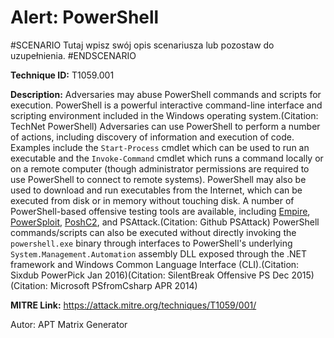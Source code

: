 # Alert: PowerShell

#SCENARIO
Tutaj wpisz swój opis scenariusza lub pozostaw do uzupełnienia.
#ENDSCENARIO

**Technique ID:** T1059.001

**Description:** Adversaries may abuse PowerShell commands and scripts for execution. PowerShell is a powerful interactive command-line interface and scripting environment included in the Windows operating system.(Citation: TechNet PowerShell) Adversaries can use PowerShell to perform a number of actions, including discovery of information and execution of code. Examples include the <code>Start-Process</code> cmdlet which can be used to run an executable and the <code>Invoke-Command</code> cmdlet which runs a command locally or on a remote computer (though administrator permissions are required to use PowerShell to connect to remote systems).  PowerShell may also be used to download and run executables from the Internet, which can be executed from disk or in memory without touching disk.  A number of PowerShell-based offensive testing tools are available, including [Empire](https://attack.mitre.org/software/S0363),  [PowerSploit](https://attack.mitre.org/software/S0194), [PoshC2](https://attack.mitre.org/software/S0378), and PSAttack.(Citation: Github PSAttack)  PowerShell commands/scripts can also be executed without directly invoking the <code>powershell.exe</code> binary through interfaces to PowerShell's underlying <code>System.Management.Automation</code> assembly DLL exposed through the .NET framework and Windows Common Language Interface (CLI).(Citation: Sixdub PowerPick Jan 2016)(Citation: SilentBreak Offensive PS Dec 2015)(Citation: Microsoft PSfromCsharp APR 2014)

**MITRE Link:** https://attack.mitre.org/techniques/T1059/001/

Autor: APT Matrix Generator

<!--
Tactics: 
Technique ID: T1059.001
Status: Pending
-->
